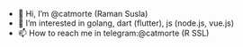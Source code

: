 - 👋 Hi, I’m @catmorte (Raman Susla)
- 👀 I’m interested in golang, dart (flutter), js (node.js, vue.js)
- 📫 How to reach me in telegram:@catmorte (R SSL)

<!---
catmorte/catmorte is a ✨ special ✨ repository because its `README.md` (this file) appears on your GitHub profile.
You can click the Preview link to take a look at your changes.
--->
